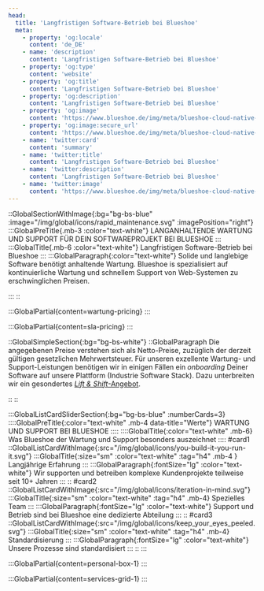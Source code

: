 ```yaml
---
head:
  title: 'Langfristigen Software-Betrieb bei Blueshoe'
  meta:
    - property: 'og:locale'
      content: 'de_DE'
    - name: 'description'
      content: 'Langfristigen Software-Betrieb bei Blueshoe'
    - property: 'og:type'
      content: 'website'
    - property: 'og:title'
      content: 'Langfristigen Software-Betrieb bei Blueshoe'
    - property: 'og:description'
      content: 'Langfristigen Software-Betrieb bei Blueshoe'
    - property: 'og:image'
      content: 'https://www.blueshoe.de/img/meta/blueshoe-cloud-native-devlopment.png'
    - property: 'og:image:secure_url'
      content: 'https://www.blueshoe.de/img/meta/blueshoe-cloud-native-devlopment.png'
    - name: 'twitter:card'
      content: 'summary'
    - name: 'twitter:title'
      content: 'Langfristigen Software-Betrieb bei Blueshoe'
    - name: 'twitter:description'
      content: 'Langfristigen Software-Betrieb bei Blueshoe'
    - name: 'twitter:image'
      content: 'https://www.blueshoe.de/img/meta/blueshoe-cloud-native-devlopment.png'
---
```


::GlobalSectionWithImage{:bg="bg-bs-blue" :image="/img/global/icons/rapid_maintenance.svg" :imagePosition="right"}
:::GlobalPreTitle{.mb-3 :color="text-white"}
LANGANHALTENDE WARTUNG UND SUPPORT FÜR DEIN SOFTWAREPROJEKT BEI BLUESHOE
:::
:::GlobalTitle{.mb-6 :color="text-white"}
Langfristigen Software-Betrieb bei Blueshoe
:::
:::GlobalParagraph{:color="text-white"}
Solide und langlebige Software benötigt anhaltende Wartung. Blueshoe is spezialisiert auf kontinuierliche Wartung und schnellem Support von Web-Systemen zu erschwinglichen Preisen.

:::
::

<!-- Wartung Pricing -->
:::GlobalPartial{content=wartung-pricing}
:::

<!-- SLA Pricing -->
:::GlobalPartial{content=sla-pricing}
:::

::GlobalSimpleSection{:bg="bg-bs-white"}
::GlobalParagraph
Die angegebenen Preise verstehen sich als Netto-Preise, zuzüglich der derzeit gültigen gesetzlichen Mehrwertsteuer. Für unseren exzellente Wartung- und Support-Leistungen benötigen wir in einigen Fällen ein *onboarding* Deiner Software auf unsere Plattform (Industrie Software Stack). Dazu unterbreiten wir ein gesondertes <a href="/lift-shift-angebot/" class="text-bs-blue hover:underline">*Lift & Shift*-Angebot</a>. 

::
::

<!--- Was ist enthalten --->
:::GlobalListCardSliderSection{:bg="bg-bs-blue" :numberCards=3}
::::GlobalPreTitle{:color="text-white" .mb-4 data-title="Werte"}
WARTUNG UND SUPPORT BEI BLUESHOE
::::
::::GlobalTitle{:color="text-white" .mb-6}
Was Blueshoe der Wartung und Support besonders auszeichnet
::::
#card1
::GlobalListCardWithImage{:src="/img/global/icons/you-build-it-you-run-it.svg"}
:::GlobalTitle{:size="sm" :color="text-white" :tag="h4" .mb-4 }
Langjährige Erfahrung
:::
:::GlobalParagraph{:fontSize="lg"  :color="text-white"}
Wir supporten und betreiben komplexe Kundenprojekte teilweise seit 10+ Jahren
:::
::
#card2
::GlobalListCardWithImage{:src="/img/global/icons/iteration-in-mind.svg"}
:::GlobalTitle{:size="sm" :color="text-white" :tag="h4" .mb-4}
Spezielles Team
:::
:::GlobalParagraph{:fontSize="lg"  :color="text-white"}
Support und Betrieb sind bei Blueshoe eine dedizierte Abteilung
:::
::
#card3
::GlobalListCardWithImage{:src="/img/global/icons/keep_your_eyes_peeled.svg"}
:::GlobalTitle{:size="sm" :color="text-white" :tag="h4" .mb-4}
Standardisierung
:::
:::GlobalParagraph{:fontSize="lg"  :color="text-white"}
Unsere Prozesse sind standardisiert
:::
::
:::

<!--- persönlicher Kontakt --->
:::GlobalPartial{content=personal-box-1}
:::

<!--- Service Grid --->
:::GlobalPartial{content=services-grid-1}
:::